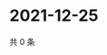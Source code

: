 # 2021-12-25

共 0 条

<!-- BEGIN WEIBO -->
<!-- 最后更新时间 Sat Dec 25 2021 19:09:27 GMT+0800 (China Standard Time) -->

<!-- END WEIBO -->
